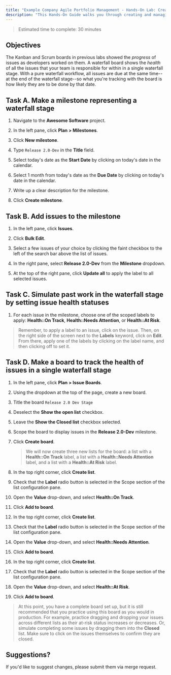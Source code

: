 ```yaml
---
title: "Example Company Agile Portfolio Management - Hands-On Lab: Create And Manage A Waterfall Board"
description: "This Hands-On Guide walks you through creating and managing a Waterfall board via issue boards."
---
```


> Estimated time to complete: 30 minutes

## Objectives

The Kanban and Scrum boards in previous labs showed the *progress* of issues as developers worked on them. A waterfall board shows the *health* of all the issues that your team is responsible for within in a single waterfall stage. With a pure waterfall workflow, all issues are due at the same time--at the end of the waterfall stage--so what you're tracking with the board is how likely they are to be done by that date.

## Task A. Make a milestone representing a waterfall stage

1. Navigate to the **Awesome Software** project.

1. In the left pane, click **Plan > Milestones**.

1. Click **New milestone**.

1. Type `Release 2.0-Dev` in the **Title** field.

1. Select today's date as the **Start Date** by clicking on today's date in the calendar.

1. Select 1 month from today's date as the **Due Date** by clicking on today's date in the calendar.

1. Write up a clear description for the milestone.

1. Click **Create milestone**.

## Task B. Add issues to the milestone

1. In the left pane, click **Issues**.

1. Click **Bulk Edit**.

1. Select a few issues of your choice by clicking the faint checkbox to the left of the search bar above the list of issues.

1. In the right pane, select **Release 2.0-Dev** from the **Milestone** dropdown.

1. At the top of the right pane, click **Update all** to apply the label to all selected issues.

## Task C. Simulate past work in the waterfall stage by setting issue health statuses

1. For each issue in the milestone, choose one of the scoped labels to apply: **Health::On Track**, **Health::Needs Attention**, or **Health::At Risk**.

> Remember, to apply a label to an issue, click on the issue. Then, on the right side of the screen next to the **Labels** keyword, click on **Edit**. From there, apply one of the labels by clicking on the label name, and then clicking off to set it.

## Task D. Make a board to track the health of issues in a single waterfall stage

1. In the left pane, click **Plan > Issue Boards**.

1. Using the dropdown at the top of the page, create a new board.

1. Title the board `Release 2.0 Dev Stage`

1. Deselect the **Show the open list** checkbox.

1. Leave the **Show the Closed list** checkbox selected.

1. Scope the board to display issues in the **Release 2.0-Dev** milestone.

1. Click **Create board**.

   > We will now create three new lists for the board: a list with a **Health::On Track** label, a list with a **Health::Needs Attention** label, and a list with a **Health::At Risk** label.

1. In the top right corner, click **Create list**.

1. Check that the **Label** radio button is selected in the Scope section of the list configuration pane.

1. Open the **Value** drop-down, and select **Health::On Track**.

1. Click **Add to board**.

1. In the top right corner, click **Create list**.

1. Check that the **Label** radio button is selected in the Scope section of the list configuration pane.

1. Open the **Value** drop-down, and select **Health::Needs Attention**.

1. Click **Add to board**.

1. In the top right corner, click **Create list**.

1. Check that the **Label** radio button is selected in the Scope section of the list configuration pane.

1. Open the **Value** drop-down, and select **Health::At Risk**.

1. Click **Add to board**.

> At this point, you have a complete board set up, but it is still recommended that you practice using this board as you would in production. For example, practice dragging and dropping your issues across different lists as their at-risk status increases or decreases. Or, simulate completing some issues by dragging them into the **Closed** list. Make sure to click on the issues themselves to confirm they are closed.

## Suggestions?

If you'd like to suggest changes, please submit them via merge request.

